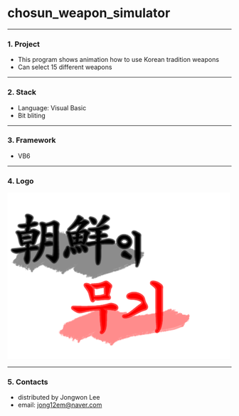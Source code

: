 # chosun_weapon_simulator
---------------------------

### 1. Project
- This program shows animation how to use Korean tradition weapons
- Can select 15 different weapons

---------------------------
### 2. Stack
- Language: Visual Basic
- Bit bliting

---------------------------
### 3. Framework
- VB6

---
### 4. Logo

![Logo](https://raw.githubusercontent.com/jongwonleee/chosun_weapon_simulator/master/image/start/ntitle.bmp)


---------------------------
### 5. Contacts
- distributed by Jongwon Lee  
- email: jong12em@naver.com
